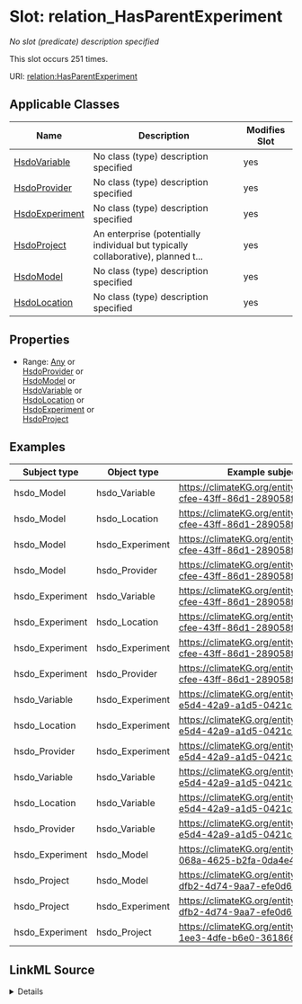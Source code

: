 

# Slot: relation_HasParentExperiment


_No slot (predicate) description specified_






This slot occurs 251 times.


URI: [relation:HasParentExperiment](http://relation.org/HasParentExperiment)



<!-- no inheritance hierarchy -->





## Applicable Classes

| Name | Description | Modifies Slot |
| --- | --- | --- |
| [HsdoVariable](../classes/HsdoVariable.md) | No class (type) description specified |  yes  |
| [HsdoProvider](../classes/HsdoProvider.md) | No class (type) description specified |  yes  |
| [HsdoExperiment](../classes/HsdoExperiment.md) | No class (type) description specified |  yes  |
| [HsdoProject](../classes/HsdoProject.md) | An enterprise (potentially individual but typically collaborative), planned t... |  yes  |
| [HsdoModel](../classes/HsdoModel.md) | No class (type) description specified |  yes  |
| [HsdoLocation](../classes/HsdoLocation.md) | No class (type) description specified |  yes  |







## Properties

* Range: [Any](../classes/Any.md)&nbsp;or&nbsp;<br />[HsdoProvider](../classes/HsdoProvider.md)&nbsp;or&nbsp;<br />[HsdoModel](../classes/HsdoModel.md)&nbsp;or&nbsp;<br />[HsdoVariable](../classes/HsdoVariable.md)&nbsp;or&nbsp;<br />[HsdoLocation](../classes/HsdoLocation.md)&nbsp;or&nbsp;<br />[HsdoExperiment](../classes/HsdoExperiment.md)&nbsp;or&nbsp;<br />[HsdoProject](../classes/HsdoProject.md)






## Examples

| Subject type | Object type | Example subject | Example object | Occurrences |
| --- | --- | --- | --- | --- |
| hsdo_Model | hsdo_Variable | https://climateKG.org/entity/0f07d4c2-cfee-43ff-86d1-289058fe5050 | https://climateKG.org/entity/20dea6db-e5d4-42a9-a1d5-0421c65fced8 | 2 |
| hsdo_Model | hsdo_Location | https://climateKG.org/entity/0f07d4c2-cfee-43ff-86d1-289058fe5050 | https://climateKG.org/entity/20dea6db-e5d4-42a9-a1d5-0421c65fced8 | 2 |
| hsdo_Model | hsdo_Experiment | https://climateKG.org/entity/0f07d4c2-cfee-43ff-86d1-289058fe5050 | https://climateKG.org/entity/20dea6db-e5d4-42a9-a1d5-0421c65fced8 | 2 |
| hsdo_Model | hsdo_Provider | https://climateKG.org/entity/0f07d4c2-cfee-43ff-86d1-289058fe5050 | https://climateKG.org/entity/20dea6db-e5d4-42a9-a1d5-0421c65fced8 | 2 |
| hsdo_Experiment | hsdo_Variable | https://climateKG.org/entity/0f07d4c2-cfee-43ff-86d1-289058fe5050 | https://climateKG.org/entity/20dea6db-e5d4-42a9-a1d5-0421c65fced8 | 142 |
| hsdo_Experiment | hsdo_Location | https://climateKG.org/entity/0f07d4c2-cfee-43ff-86d1-289058fe5050 | https://climateKG.org/entity/20dea6db-e5d4-42a9-a1d5-0421c65fced8 | 46 |
| hsdo_Experiment | hsdo_Experiment | https://climateKG.org/entity/0f07d4c2-cfee-43ff-86d1-289058fe5050 | https://climateKG.org/entity/20dea6db-e5d4-42a9-a1d5-0421c65fced8 | 251 |
| hsdo_Experiment | hsdo_Provider | https://climateKG.org/entity/0f07d4c2-cfee-43ff-86d1-289058fe5050 | https://climateKG.org/entity/20dea6db-e5d4-42a9-a1d5-0421c65fced8 | 49 |
| hsdo_Variable | hsdo_Experiment | https://climateKG.org/entity/20dea6db-e5d4-42a9-a1d5-0421c65fced8 | https://climateKG.org/entity/1d9158d0-1467-463d-ad1e-f8ea254cf23f | 4 |
| hsdo_Location | hsdo_Experiment | https://climateKG.org/entity/20dea6db-e5d4-42a9-a1d5-0421c65fced8 | https://climateKG.org/entity/1d9158d0-1467-463d-ad1e-f8ea254cf23f | 3 |
| hsdo_Provider | hsdo_Experiment | https://climateKG.org/entity/20dea6db-e5d4-42a9-a1d5-0421c65fced8 | https://climateKG.org/entity/1d9158d0-1467-463d-ad1e-f8ea254cf23f | 4 |
| hsdo_Variable | hsdo_Variable | https://climateKG.org/entity/20dea6db-e5d4-42a9-a1d5-0421c65fced8 | https://climateKG.org/entity/9cb8f903-708a-4b88-be4a-ee05926e86c4 | 1 |
| hsdo_Location | hsdo_Variable | https://climateKG.org/entity/20dea6db-e5d4-42a9-a1d5-0421c65fced8 | https://climateKG.org/entity/9cb8f903-708a-4b88-be4a-ee05926e86c4 | 1 |
| hsdo_Provider | hsdo_Variable | https://climateKG.org/entity/20dea6db-e5d4-42a9-a1d5-0421c65fced8 | https://climateKG.org/entity/9cb8f903-708a-4b88-be4a-ee05926e86c4 | 1 |
| hsdo_Experiment | hsdo_Model | https://climateKG.org/entity/3cfb2c57-068a-4625-b2fa-0da4e41b2fa2 | https://climateKG.org/entity/0f07d4c2-cfee-43ff-86d1-289058fe5050 | 12 |
| hsdo_Project | hsdo_Model | https://climateKG.org/entity/e3f2ed37-dfb2-4d74-9aa7-efe0d67fdd54 | https://climateKG.org/entity/0f07d4c2-cfee-43ff-86d1-289058fe5050 | 1 |
| hsdo_Project | hsdo_Experiment | https://climateKG.org/entity/e3f2ed37-dfb2-4d74-9aa7-efe0d67fdd54 | https://climateKG.org/entity/0f07d4c2-cfee-43ff-86d1-289058fe5050 | 1 |
| hsdo_Experiment | hsdo_Project | https://climateKG.org/entity/0ca398c8-1ee3-4dfe-b6e0-361866f5a8ea | https://climateKG.org/entity/cbab6fb9-2240-4fb4-97c0-6ec918ddd729 | 16 |




## LinkML Source

<details>

```yaml
name: relation_HasParentExperiment
annotations:
  count:
    tag: count
    value: 251
description: No slot (predicate) description specified
examples:
- object:
    example_object: https://climateKG.org/entity/20dea6db-e5d4-42a9-a1d5-0421c65fced8
    example_object_type: hsdo_Variable
    example_predicate: relation:HasParentExperiment
    example_subject: https://climateKG.org/entity/0f07d4c2-cfee-43ff-86d1-289058fe5050
    example_subject_type: hsdo_Model
- object:
    example_object: https://climateKG.org/entity/20dea6db-e5d4-42a9-a1d5-0421c65fced8
    example_object_type: hsdo_Location
    example_predicate: relation:HasParentExperiment
    example_subject: https://climateKG.org/entity/0f07d4c2-cfee-43ff-86d1-289058fe5050
    example_subject_type: hsdo_Model
- object:
    example_object: https://climateKG.org/entity/20dea6db-e5d4-42a9-a1d5-0421c65fced8
    example_object_type: hsdo_Experiment
    example_predicate: relation:HasParentExperiment
    example_subject: https://climateKG.org/entity/0f07d4c2-cfee-43ff-86d1-289058fe5050
    example_subject_type: hsdo_Model
- object:
    example_object: https://climateKG.org/entity/20dea6db-e5d4-42a9-a1d5-0421c65fced8
    example_object_type: hsdo_Provider
    example_predicate: relation:HasParentExperiment
    example_subject: https://climateKG.org/entity/0f07d4c2-cfee-43ff-86d1-289058fe5050
    example_subject_type: hsdo_Model
- object:
    example_object: https://climateKG.org/entity/20dea6db-e5d4-42a9-a1d5-0421c65fced8
    example_object_type: hsdo_Variable
    example_predicate: relation:HasParentExperiment
    example_subject: https://climateKG.org/entity/0f07d4c2-cfee-43ff-86d1-289058fe5050
    example_subject_type: hsdo_Experiment
- object:
    example_object: https://climateKG.org/entity/20dea6db-e5d4-42a9-a1d5-0421c65fced8
    example_object_type: hsdo_Location
    example_predicate: relation:HasParentExperiment
    example_subject: https://climateKG.org/entity/0f07d4c2-cfee-43ff-86d1-289058fe5050
    example_subject_type: hsdo_Experiment
- object:
    example_object: https://climateKG.org/entity/20dea6db-e5d4-42a9-a1d5-0421c65fced8
    example_object_type: hsdo_Experiment
    example_predicate: relation:HasParentExperiment
    example_subject: https://climateKG.org/entity/0f07d4c2-cfee-43ff-86d1-289058fe5050
    example_subject_type: hsdo_Experiment
- object:
    example_object: https://climateKG.org/entity/20dea6db-e5d4-42a9-a1d5-0421c65fced8
    example_object_type: hsdo_Provider
    example_predicate: relation:HasParentExperiment
    example_subject: https://climateKG.org/entity/0f07d4c2-cfee-43ff-86d1-289058fe5050
    example_subject_type: hsdo_Experiment
- object:
    example_object: https://climateKG.org/entity/1d9158d0-1467-463d-ad1e-f8ea254cf23f
    example_object_type: hsdo_Experiment
    example_predicate: relation:HasParentExperiment
    example_subject: https://climateKG.org/entity/20dea6db-e5d4-42a9-a1d5-0421c65fced8
    example_subject_type: hsdo_Variable
- object:
    example_object: https://climateKG.org/entity/1d9158d0-1467-463d-ad1e-f8ea254cf23f
    example_object_type: hsdo_Experiment
    example_predicate: relation:HasParentExperiment
    example_subject: https://climateKG.org/entity/20dea6db-e5d4-42a9-a1d5-0421c65fced8
    example_subject_type: hsdo_Location
- object:
    example_object: https://climateKG.org/entity/1d9158d0-1467-463d-ad1e-f8ea254cf23f
    example_object_type: hsdo_Experiment
    example_predicate: relation:HasParentExperiment
    example_subject: https://climateKG.org/entity/20dea6db-e5d4-42a9-a1d5-0421c65fced8
    example_subject_type: hsdo_Provider
- object:
    example_object: https://climateKG.org/entity/9cb8f903-708a-4b88-be4a-ee05926e86c4
    example_object_type: hsdo_Variable
    example_predicate: relation:HasParentExperiment
    example_subject: https://climateKG.org/entity/20dea6db-e5d4-42a9-a1d5-0421c65fced8
    example_subject_type: hsdo_Variable
- object:
    example_object: https://climateKG.org/entity/9cb8f903-708a-4b88-be4a-ee05926e86c4
    example_object_type: hsdo_Variable
    example_predicate: relation:HasParentExperiment
    example_subject: https://climateKG.org/entity/20dea6db-e5d4-42a9-a1d5-0421c65fced8
    example_subject_type: hsdo_Location
- object:
    example_object: https://climateKG.org/entity/9cb8f903-708a-4b88-be4a-ee05926e86c4
    example_object_type: hsdo_Variable
    example_predicate: relation:HasParentExperiment
    example_subject: https://climateKG.org/entity/20dea6db-e5d4-42a9-a1d5-0421c65fced8
    example_subject_type: hsdo_Provider
- object:
    example_object: https://climateKG.org/entity/0f07d4c2-cfee-43ff-86d1-289058fe5050
    example_object_type: hsdo_Model
    example_predicate: relation:HasParentExperiment
    example_subject: https://climateKG.org/entity/3cfb2c57-068a-4625-b2fa-0da4e41b2fa2
    example_subject_type: hsdo_Experiment
- object:
    example_object: https://climateKG.org/entity/0f07d4c2-cfee-43ff-86d1-289058fe5050
    example_object_type: hsdo_Model
    example_predicate: relation:HasParentExperiment
    example_subject: https://climateKG.org/entity/e3f2ed37-dfb2-4d74-9aa7-efe0d67fdd54
    example_subject_type: hsdo_Project
- object:
    example_object: https://climateKG.org/entity/0f07d4c2-cfee-43ff-86d1-289058fe5050
    example_object_type: hsdo_Experiment
    example_predicate: relation:HasParentExperiment
    example_subject: https://climateKG.org/entity/e3f2ed37-dfb2-4d74-9aa7-efe0d67fdd54
    example_subject_type: hsdo_Project
- object:
    example_object: https://climateKG.org/entity/cbab6fb9-2240-4fb4-97c0-6ec918ddd729
    example_object_type: hsdo_Project
    example_predicate: relation:HasParentExperiment
    example_subject: https://climateKG.org/entity/0ca398c8-1ee3-4dfe-b6e0-361866f5a8ea
    example_subject_type: hsdo_Experiment
from_schema: dream-kg
rank: 1000
slot_uri: relation:HasParentExperiment
alias: relation_HasParentExperiment
domain_of:
- hsdo_Experiment
- hsdo_Location
- hsdo_Model
- hsdo_Project
- hsdo_Provider
- hsdo_Variable
range: Any
any_of:
- range: hsdo_Provider
- range: hsdo_Model
- range: hsdo_Variable
- range: hsdo_Location
- range: hsdo_Experiment
- range: hsdo_Project

```
</details>